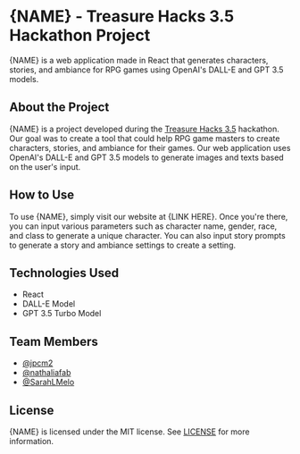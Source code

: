 # {NAME} - Treasure Hacks 3.5 Hackathon Project

{NAME} is a web application made in React that generates characters, stories, and ambiance for RPG games using OpenAI's DALL-E and GPT 3.5 models.

## About the Project

{NAME} is a project developed during the [Treasure Hacks 3.5](https://treasurehacks-3-5.devpost.com/) hackathon. Our goal was to create a tool that could help RPG game masters to create characters, stories, and ambiance for their games. Our web application uses OpenAI's DALL-E and GPT 3.5 models to generate images and texts based on the user's input.

## How to Use

To use {NAME}, simply visit our website at {LINK HERE}. Once you're there, you can input various parameters such as character name, gender, race, and class to generate a unique character. You can also input story prompts to generate a story and ambiance settings to create a setting.

## Technologies Used

- React
- DALL-E Model
- GPT 3.5 Turbo Model

## Team Members

- [@jpcm2](https://github.com/jpcm2)
- [@nathaliafab](https://github.com/nathaliafab)
- [@SarahLMelo](https://github.com/SarahLMelo)

## License

{NAME} is licensed under the MIT license. See [LICENSE](LICENSE) for more information.
